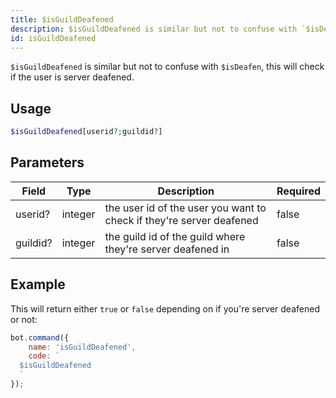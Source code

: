 ```yaml
---
title: $isGuildDeafened
description: $isGuildDeafened is similar but not to confuse with `$isDeafen`, this will check if the user is server deafened.
id: isGuildDeafened
---
```


`$isGuildDeafened` is similar but not to confuse with `$isDeafen`, this will check if the user is server deafened.

## Usage

```php
$isGuildDeafened[userid?;guildid?]
```

## Parameters

| Field    | Type    | Description                                                          | Required |
|----------|---------|----------------------------------------------------------------------|----------|
| userid?  | integer | the user id of the user you want to check if they're server deafened | false    |
| guildid? | integer | the guild id of the guild where they're server deafened in           | false    |

## Example

This will return either `true` or `false` depending on if you're server deafened or not:

```javascript
bot.command({
    name: 'isGuildDeafened',
    code: `
  $isGuildDeafened
  `
});
```
